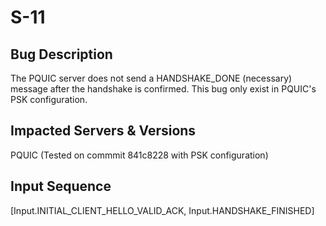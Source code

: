 # S-11

## Bug Description
The PQUIC server does not send a HANDSHAKE_DONE (necessary) message after the handshake is confirmed. This bug only exist in PQUIC's PSK configuration.

## Impacted Servers & Versions
PQUIC (Tested on commmit 841c8228 with PSK configuration)

## Input Sequence
 [Input.INITIAL_CLIENT_HELLO_VALID_ACK, Input.HANDSHAKE_FINISHED]
